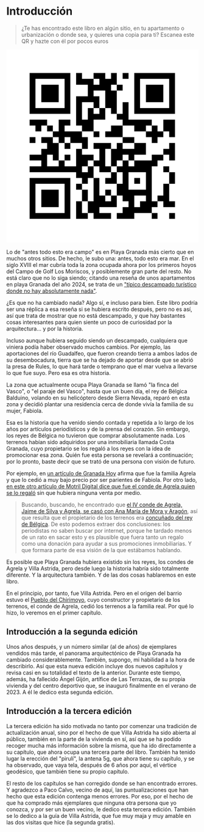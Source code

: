 # Introducción

> ¿Te has encontrado este libro en algún sitio, en tu apartamento o urbanización
> o donde sea, y quieres una copia para ti? Escanea este QR y hazte con él por
> pocos euros

![QR para comprar](qrpg.png)

Lo de "antes todo esto era campo" es en Playa Granada más cierto que
en muchos otros sitios. De hecho, le subo una: antes, todo esto era
mar. En el siglo XVIII el mar cubría toda la zona ocupada ahora por
los primeros hoyos del Campo de Golf Los Moriscos, y posiblemente gran
parte del resto. No está claro que no lo siga siendo; citando una
reseña de unos apartamentos en playa Granada del año 2024, se trata de
un ["típico descampado turístico donde no hay absolutamente
nada"](https://maps.app.goo.gl/3oSMiMKs7mnwupvF7).

¿Es que no ha cambiado nada? Algo sí, e incluso para bien. Este libro
podría ser una réplica a esa reseña si se hubiera escrito después,
pero no es así, así que trata de mostrar que no está descampado, y que
hay bastantes cosas interesantes para quien siente un poco de
curiosidad por la arquitectura... y por la historia.

Incluso aunque hubiera seguido siendo un descampado, cualquiera que
viniera podía haber observado muchos cambios. Por ejemplo, las
aportaciones del río Guadalfeo, que fueron creando tierra a ambos
lados de su desembocadura, tierra que se ha dejado de aportar desde
que se abrió la presa de Rules, lo que hará tarde o temprano que el
mar vuelva a llevarse lo que fue suyo. Pero esa es otra historia.

La zona que actualmente ocupa Playa Granada se llamó "la finca del
Vasco", o "el paraje del Vasco", hasta que un buen día, el rey de Bélgica
Balduino, volando en su helicóptero desde Sierra Nevada, reparó en
esta zona y decidió plantar una residencia cerca de donde vivía la
familia de su mujer, Fabiola.

Esa es la historia que ha venido siendo contada y repetida a lo largo
de los años por artículos periodísticos y de la prensa del
corazón. Sin embargo, los reyes de Bélgica no tuvieron que comprar
absolutamente nada. Los terrenos habían sido adquiridos por una
inmobiliaria llamada Costa Granada, cuyo propietario se los regaló a
los reyes con la idea de promocionar esa zona. Quién fue esta persona
se revelará a continuación; por lo pronto, baste decir que se trató de
una persona con visión de futuro.

Por ejemplo, en [un artículo de Granada
Hoy](https://www.granadahoy.com/granada/Villa-Astrida-queda-epoca-dorada_0_709429403.html)
afirma que fue la familia Agrela y que lo cedió a muy bajo precio por
ser parientes de Fabiola. Por otro lado, [en este otro artículo
de Motril Digital dice que fue el conde de Agrela quien se lo
regaló](https://web.archive.org/web/20121207014035/http://motrildigital.blogia.com/2011/080116-hace-18-anos-de-la-muerte-en-motril-del-rey-balduino-de-belgica.php) sin
que hubiera ninguna venta por medio.

> Buscando, buscando, he encontrado que [el IV conde de Agrela, Jaime
> de Silva y Agrela, se casó con Ana María de Mora y
> Aragón](https://es-es.facebook.com/notes/enrique-lafuente-mu%C3%B1oz/memoria-de-la-realeza-espa%C3%B1ola-de-aquellos-barros-vienen-estos-lodos/3393784494769/),
> así que resulta que el propietario de los terrenos era [concuñado
> del rey de
> Bélgica](https://es.wikipedia.org/wiki/Fabiola_de_Mora_y_Arag%C3%B3n#Familia).
> De esto podemos extraer dos conclusiones: los periodistas no saben
> buscar por internet, porque he tardado menos de un rato en sacar
> esto y es plausible que fuera tanto un regalo como una donación para
> ayudar a sus promociones inmobiliarias. Y que formara parte de esa
> visión de la que estábamos hablando.

Es posible que Playa Granada hubiera existido sin los reyes, los
 condes de Agrela y Villa Astrida, pero desde luego la historia habría
 sido totalmente diferente. Y la arquitectura también. Y de las dos
 cosas hablaremos en este libro.

En el principio, por tanto, fue Villa Astrida. Pero en el origen del
barrio estuvo el [Pueblo del Chirimoyo](pois/pueblo-del-chirimoyo.md),
cuyo constructor y propietario de los terrenos, el conde de Agrela,
cedió los terrenos a la familia real. Por qué lo hizo, lo veremos en
el primer capítulo.

## Introducción a la segunda edición

Unos años después, y un número similar (al de años) de ejemplares
vendidos más tarde, el panorama arquitectónico de Playa Granada ha
cambiado considerablemente. También, supongo, mi habilidad a la hora
de describirlo. Así que esta nueva edición incluye dos nuevos
capítulos y revisa casi en su totalidad el texto de la
anterior. Durante este tiempo, además, ha fallecido Ángel Gijón,
artífice de Las Terrazas, de su propia vivienda y del centro deportivo
que, se inauguró finalmente en el verano de 2023. A él le dedico esta
segunda edición.

## Introducción a la tercera edición

La tercera edición ha sido motivada no tanto por comenzar una
tradición de actualización anual, sino por el hecho de que Villa
Astrida ha sido abierta al público, también en la parte de la vivienda
en sí, así que se ha podido recoger mucha más información sobre la
misma, que ha ido directamente a su capítulo, que ahora ocupa una
tercera parte del libro. También ha tenido lugar la erección del
"pirulí", la antena 5g, que ahora tiene su capítulo, y se ha
observado, que vaya tela, después de 6 años por aquí, el vértice
geodésico, que también tiene su propio capítulo.

El resto de los capítulos se han corregido donde se han encontrado
errores. Y agradezco a Paco Calvo, vecino de aquí, las
puntualizaciones que han hecho que esta edición contenga menos
errores. Por eso, por el hecho de que ha comprado más ejemplares que
ninguna otra persona que yo conozca, y por ser un buen vecino, le
dedico esta tercera edición. También se lo dedico a la guía de Villa
Astrida, que fue muy maja y muy amable en las dos visitas que hice (la
segunda gratis).
